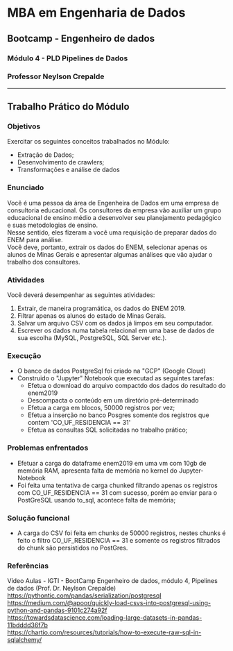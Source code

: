# MBA em Engenharia de Dados
## Bootcamp - Engenheiro de dados
### Módulo 4 - PLD Pipelines de Dados
### Professor Neylson Crepalde 
***
## Trabalho Prático do Módulo
### Objetivos
Exercitar os seguintes conceitos trabalhados no Módulo:
- Extração de Dados;
- Desenvolvimento de crawlers;
- Transformações e análise de dados
### Enunciado
Você é uma pessoa da área de Engenheira de Dados em uma empresa de consultoria
educacional. Os consultores da empresa vão auxiliar um grupo educacional de ensino
médio a desenvolver seu planejamento pedagógico e suas metodologias de ensino.  
Nesse sentido, eles fizeram a você uma requisição de preparar dados do ENEM para análise.  
Você deve, portanto, extrair os dados do ENEM, selecionar apenas os alunos de Minas
Gerais e apresentar algumas análises que vão ajudar o trabalho dos consultores.
### Atividades
Você deverá desempenhar as seguintes atividades:
1. Extrair, de maneira programática, os dados do ENEM 2019.
2. Filtrar apenas os alunos do estado de Minas Gerais.
3. Salvar um arquivo CSV com os dados já limpos em seu computador.
4. Escrever os dados numa tabela relacional em uma base de dados de sua escolha
(MySQL, PostgreSQL, SQL Server etc.).
### Execução
- O banco de dados PostgreSql foi criado na "GCP" (Google Cloud)
- Construido o "Jupyter" Notebook que executad as seguintes tarefas:
  - Efetua o download do arquivo compactdo dos dados do resultado do enem2019
  - Descompacta o conteúdo em um diretório pré-determinado
  - Efetua a carga em blocos, 50000 registros por vez;
  - Efetua a inserção no banco Posgres somente dos registros que contem 'CO_UF_RESIDENCIA == 31'
  - Efetua as consultas SQL solicitadas no trabalho prático;
### Problemas enfrentados
- Efetuar a carga do dataframe enem2019 em uma vm com 10gb de memória RAM, apresenta falta de memória no kernel do Jupyter-Notebook  
- Foi feita uma tentativa de carga chunked filtrando apenas os registros com CO_UF_RESIDENCIA == 31 com sucesso, porém ao enviar para o PostGreSQL usando to_sql, acontece falta de memória;

### Solução funcional
- A carga do CSV foi feita em chunks de 50000 registros, nestes chunks é feito o filtro CO_UF_RESIDENCIA == 31 e somente os registros filtrados do chunk são persistidos no PostGres.

### Referências
Vídeo Aulas - IGTI - BootCamp Engenheiro de dados, módulo 4, Pipelines de dados (Prof. Dr. Neylson Crepalde)
https://pythontic.com/pandas/serialization/postgresql  
https://medium.com/@apoor/quickly-load-csvs-into-postgresql-using-python-and-pandas-9101c274a92f  
https://towardsdatascience.com/loading-large-datasets-in-pandas-11bdddd36f7b  
https://chartio.com/resources/tutorials/how-to-execute-raw-sql-in-sqlalchemy/
